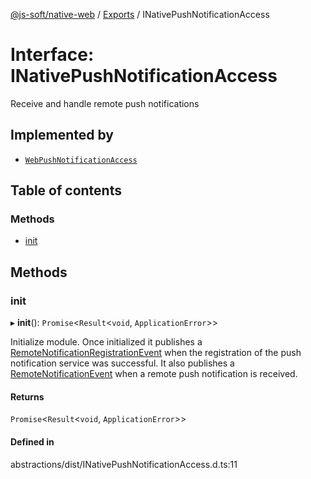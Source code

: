 [@js-soft/native-web](../README.md) / [Exports](../modules.md) / INativePushNotificationAccess

# Interface: INativePushNotificationAccess

Receive and handle remote push notifications

## Implemented by

-   [`WebPushNotificationAccess`](../classes/WebPushNotificationAccess.md)

## Table of contents

### Methods

-   [init](INativePushNotificationAccess.md#init)

## Methods

### init

▸ **init**(): `Promise`<`Result`<`void`, `ApplicationError`\>\>

Initialize module.
Once initialized it publishes a [RemoteNotificationRegistrationEvent](../classes/RemoteNotificationRegistrationEvent.md) when the registration of the push notification service was successful.
It also publishes a [RemoteNotificationEvent](../classes/RemoteNotificationEvent.md) when a remote push notification is received.

#### Returns

`Promise`<`Result`<`void`, `ApplicationError`\>\>

#### Defined in

abstractions/dist/INativePushNotificationAccess.d.ts:11
